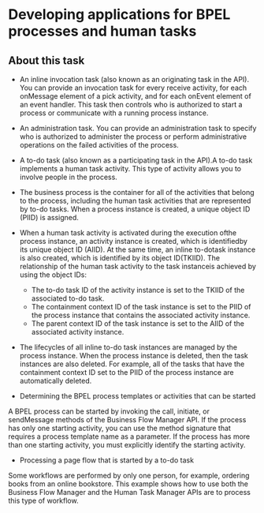 <!-- image -->

# Developing applications for BPEL processes and human tasks

## About this task

- An inline invocation task (also known as an originating
task in the API). You can provide an invocation task for
every receive activity, for each onMessage element of a pick activity,
and for each onEvent element of an event handler. This task then controls
who is authorized to start a process or communicate with a running
process instance.
- An administration task. You can provide an administration task
to specify who is authorized to administer the process or perform
administrative operations on the failed activities of the process.
- A to-do task (also known as a participating task in
the API).A to-do task implements a human task activity. This type
of activity allows you to involve people in the process.

- The business process is the container for all of the activities
that belong to the process, including the human task activities that
are represented by to-do tasks. When a process instance is created,
a unique object ID (PIID) is assigned.
- When a human task activity is activated during the execution ofthe process instance, an activity instance is created, which is identifiedby its unique object ID (AIID). At the same time, an inline to-dotask instance is also created, which is identified by its object ID(TKIID). The relationship of the human task activity to the task instanceis achieved by using the object IDs:
    - The to-do task ID of the activity instance is set to the TKIID
of the associated to-do task.
    - The containment context ID of the task instance is set to the
PIID of the process instance that contains the associated activity
instance.
    - The parent context ID of the task instance is set to the AIID
of the associated activity instance.
- The lifecycles of all inline to-do task instances are managed
by the process instance. When the process instance is deleted, then
the task instances are also deleted. For example, all
of the tasks that have the containment context ID set to the PIID
of the process instance are automatically deleted.

- Determining the BPEL process templates or activities that can be started

A BPEL process can be started by invoking the call, initiate, or sendMessage methods of the Business Flow Manager API. If the process has only one starting activity, you can use the method signature that requires a process template name as a parameter. If the process has more than one starting activity, you must explicitly identify the starting activity.
- Processing a page flow that is started by a to-do task

Some workflows are performed by only one person, for example, ordering books from an online bookstore. This example shows how to use both the Business Flow Manager and the Human Task Manager APIs are to process this type of workflow.